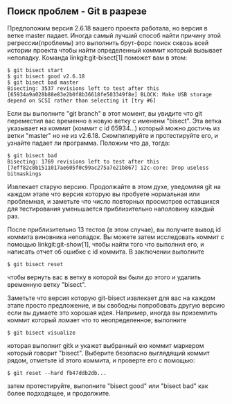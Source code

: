 ## Поиск проблем - Git в разрезе ##

Предположим версия 2.6.18 вашего проекта работала, но версия в ветке master падает. Иногда самый лучший способ найти причину этой регрессии(проблемы) это выполнить брут-форс поиск сквозь всей истории проекта чтобы найти определенный коммит который вызывает неполадку. Команда linkgit:git-bisect[1] поможет вам в этом:

    $ git bisect start
    $ git bisect good v2.6.18
    $ git bisect bad master
    Bisecting: 3537 revisions left to test after this
    [65934a9a028b88e83e2b0f8b36618fe503349f8e] BLOCK: Make USB storage depend on SCSI rather than selecting it [try #6]

Если вы выполните "git branch" в этот момент, вы увидите что git переместил вас временно в новую ветку с имененм "bisect". Эта ветка указывает на коммит (коммит с id 65934...) который можно достичь из ветки "master" но не из v2.6.18.  Скомпилируйте и протестируйте его, и узнайте падает ли программа. Положим что да, тогда:

    $ git bisect bad
    Bisecting: 1769 revisions left to test after this
    [7eff82c8b1511017ae605f0c99ac275a7e21b867] i2c-core: Drop useless bitmaskings

Извлекает старую версию. Продолжайте в этом духе, уведомляя git на каждом этапе что версия которую вы пробуете нормальная или проблемная, и заметьте что число повторных просмотров оставшихся для тестирования уменьшается приблизительно наполовину каждый раз.

После приблизительно 13 тестов (в этом случае), вы получите вывод id коммита виновника неполадок. Вы можете затем исследовать коммит с помощью linkgit:git-show[1], чтобы найти того что выполнил его, и написать отчет об ошибке с id коммита. В заключении выполните

    $ git bisect reset

чтобы вернуть вас в ветку в которой вы были до этого и удалить временную ветку "bisect".

Заметьте что версия которую git-bisect извлекает для вас на каждом этапе просто предложение, и вы свободны попробовать другую версию если вы думаете это хорошая идея. Например, иногда вы приземлить коммит который ломает что то неопределенное; выполните

    $ git bisect visualize

которая выполнит  gitk и укажет выбранный ею коммит маркером который говорит "bisect". Выберите безопасно выглядящий коммит рядом, отметьте id этого коммита, и проверте его с помощью:

    $ git reset --hard fb47ddb2db...

затем протестируйте, выполните "bisect good" или "bisect bad" как более подходящее, и продолжите.
